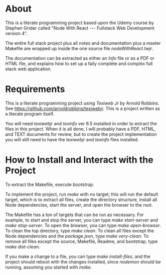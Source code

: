 # About

This is a literate programming project based upon the Udemy course by
Stephen Grider called "Node With React --- Fullstack Web Development
version 4".

The entire full stack project plus all notes and documentation plus a
master Makefile are wrapped up inside the one source file
_nodeWithReact.twjr_.

The documentation can be extracted as either an _Info_ file or as a
PDF or HTML file, and explains how to set up a faily complete and
complex full stack web application.

# Requirements

This is a literate programming project using _Texiweb Jr_ by Arnold
Robbins.  See https://github.com/arnoldrobbins/texiwebjr.  This is
a project written as a literate program itself.

You will need _texiwebjr_ and _texinfo_ ver 6.5 installed in order to
extract the files in this project.  When it is all done, I will
probably have a PDF, HTML, and TEXT documents for review, but to
create the project implementation you will still need to have the
_texiwebjr_ and _texinfo_ files installed.

# How to Install and Interact with the Project

To extract the Makefile, execute _bootstrap_.

To implement the project, run _make_ with no target; this will run the
default target, which is to extract all files, create the directory
structure, install all Node dependencies, start the server, and open
the browser to the root.

The Makefile has a ton of targets that can be run as necessary.  For
example, to start and stop the server, you can type _make
start-server_ and _make stop-server_.  To open the browser, you can
type _make open-browser_.  To clean the top directory, type _make
clean_.  To clean all files except the Node dependencies and the
_package.json_, type _make very-clean_.  To remove all files except 
the source, Makefile, Readme, and bootstrap, type _make dist-clean_.

If you make a change to a file, you can type _make install-files_, and
the project should reboot with the changes installed, since _nodemon_ 
should be running, assuming you started with _make_.
